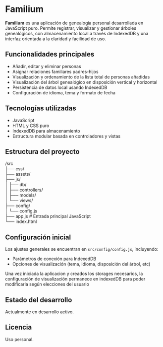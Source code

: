 # Familium

**Familium** es una aplicación de genealogía personal desarrollada en JavaScript puro. Permite registrar, visualizar y gestionar árboles genealógicos, con almacenamiento local a través de IndexedDB y una interfaz orientada a la claridad y facilidad de uso.

## Funcionalidades principales
- Añadir, editar y eliminar personas
- Asignar relaciones familiares padres-hijos
- Visualización y ordenamiento de la lista total de personas añadidas
- Visualización del árbol genealógico en disposición vertical y horizontal
- Persistencia de datos local usando IndexedDB
- Configuración de idioma, tema y formato de fecha

## Tecnologías utilizadas
- JavaScript 
- HTML y CSS puro
- IndexedDB para almacenamiento
- Estructura modular basada en controladores y vistas

## Estructura del proyecto

/src <br>
├── css/ <br>
├── assets/ <br>
├── js/ <br>
│ ├── db/ <br> 
│ ├── controllers/ <br> 
│ ├── models/ <br>
│ └── views/ <br>
├── config/ <br>
│ └── config.js <br>
├── app.js # Entrada principal JavaScript <br>
└── index.html <br>

## Configuración inicial
Los ajustes generales se encuentran en `src/config/config.js`, incluyendo:

- Parámetros de conexión para IndexedDB
- Opciones de visualización (tema, idioma, disposición del árbol, etc)

Una vez iniciada la aplicacion y creados los storages necesarios, la configuración de visualización permanece en indexedDB para poder modificarla según elecciones del usuario

## Estado del desarrollo
Actualmente en desarrollo activo.

## Licencia
Uso personal.
